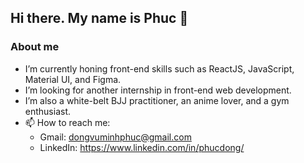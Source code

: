 ## Hi there. My name is Phuc 👋  

### About me
- I’m currently honing front-end skills such as ReactJS, JavaScript, Material UI, and Figma.
- I’m looking for another internship in front-end web development.
- I’m also a white-belt BJJ practitioner, an anime lover, and a gym enthusiast.
- 📫 How to reach me:
  - Gmail: dongvuminhphuc@gmail.com
  - LinkedIn: https://www.linkedin.com/in/phucdong/
